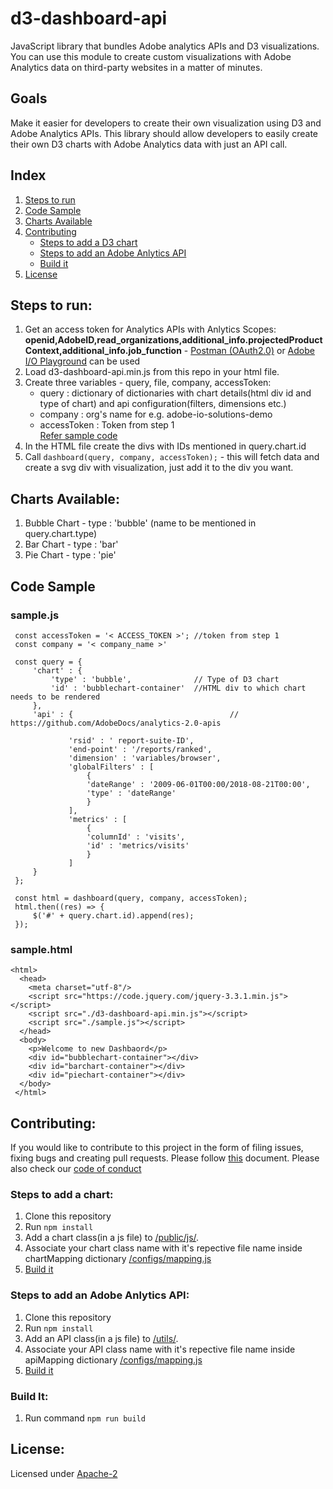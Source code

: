# d3-dashboard-api
JavaScript library that bundles Adobe analytics APIs and D3 visualizations. You can use this module to create custom visualizations with Adobe Analytics data on third-party websites in a matter of minutes. 

## Goals
Make it easier for developers to create their own visualization using D3 and Adobe Analytics APIs. This library should allow developers to easily create their own D3 charts with Adobe Analytics data with just an API call.

## Index
1) [Steps to run](#Steps)
2) [Code Sample](#SampleCode)
3) [Charts Available](#ChartsAvailable)
4) [Contributing](#Contributing)
   - [Steps to add a D3 chart](#AddChart)
   - [Steps to add an Adobe Anlytics API](#AddAPI)
   - [Build it](#Build)
5) [License](#License)

## <a name="Steps"> Steps to run: </a>
  1) Get an access token for Analytics APIs with Anlytics Scopes: **openid,AdobeID,read_organizations,additional_info.projectedProductContext,additional_info.job_function** - [Postman (OAuth2.0)](https://www.getpostman.com/docs/v6/postman/sending_api_requests/authorization) or [Adobe I/O Playground](https://runtime.adobe.io/api/v1/web/io-solutions/adobe-oauth-playground/oauth.html) can be used    
  2) Load d3-dashboard-api.min.js from this repo in your html file.       
  3) Create three variables - query, file, company, accessToken:         
      - query : dictionary of dictionaries with chart details(html div id and type of chart) and api configuration(filters, dimensions etc.)   
      - company : org's name for e.g. adobe-io-solutions-demo    
      - accessToken : Token from step 1      
     [Refer sample code](#SampleCode)
  4) In the HTML file create the divs with IDs mentioned in query.chart.id
  5) Call `dashboard(query, company, accessToken);` -  this will fetch data and create a svg div with visualization, just add it to the div you want.

## <a name="ChartsAvailable"> Charts Available: </a>
  1) Bubble Chart - type : 'bubble' (name to be mentioned in query.chart.type)
  2) Bar Chart - type : 'bar'
  3) Pie Chart - type : 'pie'


## <a name="SampleCode"> Code Sample </a>
  ### sample.js
   ```
    const accessToken = '< ACCESS_TOKEN >'; //token from step 1
    const company = '< company_name >'
    
    const query = {
        'chart' : {
            'type' : 'bubble',              // Type of D3 chart
            'id' : 'bubblechart-container'  //HTML div to which chart needs to be rendered
        },
        'api' : {                                   // https://github.com/AdobeDocs/analytics-2.0-apis
                                                    
                'rsid' : ' report-suite-ID',
                'end-point' : '/reports/ranked',
                'dimension' : 'variables/browser',
                'globalFilters' : [
                    {
                    'dateRange' : '2009-06-01T00:00/2018-08-21T00:00',
                    'type' : 'dateRange'
                    }
                ],
                'metrics' : [
                    {
                    'columnId' : 'visits',
                    'id' : 'metrics/visits'
                    }
                ]       
        }
    };

    const html = dashboard(query, company, accessToken);
    html.then((res) => {
        $('#' + query.chart.id).append(res);
    });
  ```

  ### sample.html
  ```
  <html>
    <head>
      <meta charset="utf-8"/>
      <script src="https://code.jquery.com/jquery-3.3.1.min.js"></script>
      <script src="./d3-dashboard-api.min.js"></script>
      <script src="./sample.js"></script>
    </head>
    <body>
      <p>Welcome to new Dashbaord</p>
      <div id="bubblechart-container"></div>
      <div id="barchart-container"></div>
      <div id="piechart-container"></div>
    </body>
   </html>
   ```

## <a name="Contributing"> Contributing: </a>
If you would like to contribute to this project in the form of filing issues, fixing bugs and creating pull requests. Please follow [this](https://github.com/adobe/d3-dashboard-api/blob/master/CONTRIBUTING.md) document. Please also check our [code of conduct](https://github.com/adobe/d3-dashboard-api/blob/master/CODE_OF_CONDUCT.md)   
### <a name="AddChart"> Steps to add a chart: </a>
  
  1) Clone this repository
  2) Run `npm install`
  3) Add a chart class(in a js file) to [/public/js/](https://github.com/adobe/d3-dashboard-api/tree/master/public/js). 
  4) Associate your chart class name with it's repective file name inside chartMapping dictionary [/configs/mapping.js](https://github.com/adobe/d3-dashboard-api/blob/master/configs/mapping.js)
  5) [Build it](#Build)
  
### <a name="AddAPI"> Steps to add an Adobe Anlytics API: </a>

  1) Clone this repository
  2) Run `npm install`
  3) Add an API class(in a js file) to [/utils/](https://github.com/adobe/d3-dashboard-api/tree/master/utils). 
  4) Associate your API class name with it's repective file name inside apiMapping dictionary [/configs/mapping.js](https://github.com/adobe/d3-dashboard-api/blob/master/configs/mapping.js)
  5) [Build it](#Build)
  
### <a name="Build"> Build It: </a>
  1) Run command `npm run build`


## <a name="License"> License: </a>

Licensed under [Apache-2](https://github.com/adobe/d3-dashboard-api/blob/master/LICENSE)

